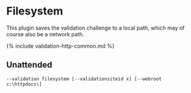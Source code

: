 ---
---
# Filesystem
This plugin saves the validation challenge to a local path, which may of course also be a network path.

{% include validation-http-common.md %}

## Unattended 
`--validation filesystem [--validationsiteid x] [--webroot c:\httpdocs\]`
